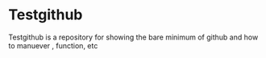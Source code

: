 # Testgithub
Testgithub is a repository for showing the bare minimum of github and how to manuever , function, etc
